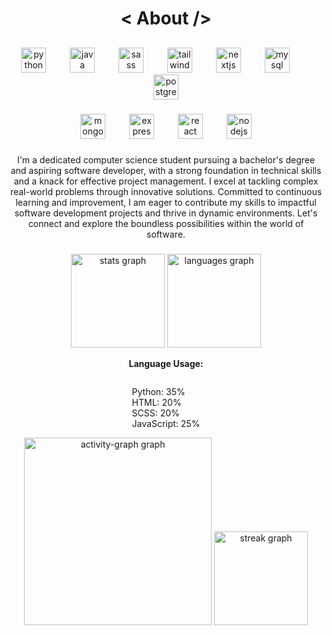 <h1 align="center">< About /></h1>

##

<div align="center"> 
  <img src="https://cdn.jsdelivr.net/gh/devicons/devicon/icons/python/python-original.svg" height="40" alt="python logo"  />
  <img width="30" />
  <img src="https://cdn.jsdelivr.net/gh/devicons/devicon/icons/java/java-original.svg" height="40" alt="java logo"  />
  <img width="30" />
  <img src="https://cdn.jsdelivr.net/gh/devicons/devicon/icons/sass/sass-original.svg" height="40" alt="sass logo"  />
  <img width="30" />
  <img src="https://cdn.jsdelivr.net/gh/devicons/devicon/icons/tailwindcss/tailwindcss-original-wordmark.svg" height="40" alt="tailwindcss logo"  />
  <img width="30" />
  <img src="https://cdn.jsdelivr.net/gh/devicons/devicon/icons/nextjs/nextjs-original.svg" height="40" alt="nextjs logo"  />
  <img width="30" />
  <img src="https://cdn.jsdelivr.net/gh/devicons/devicon/icons/mysql/mysql-original.svg" height="40" alt="mysql logo"  />
  <img width="30" />
  <img src="https://cdn.jsdelivr.net/gh/devicons/devicon/icons/postgresql/postgresql-original.svg" height="40" alt="postgresql logo"  />
</div>

###

<div align="center">
  <img src="https://cdn.jsdelivr.net/gh/devicons/devicon/icons/mongodb/mongodb-original.svg" height="40" alt="mongodb logo"  />
  <img width="30" />
  <img src="https://cdn.jsdelivr.net/gh/devicons/devicon/icons/express/express-original.svg" height="40" alt="express logo"  />
  <img width="30" />
  <img src="https://cdn.jsdelivr.net/gh/devicons/devicon/icons/react/react-original.svg" height="40" alt="react logo"  />
  <img width="30" />
  <img src="https://cdn.jsdelivr.net/gh/devicons/devicon/icons/nodejs/nodejs-original.svg" height="40" alt="nodejs logo"  />
</div>

###

<p align="center">
  I'm a dedicated computer science student pursuing a bachelor's degree and aspiring software developer, with a strong foundation in technical skills and a knack for effective project management. I excel at tackling complex real-world problems through innovative solutions. Committed to continuous learning and improvement, I am eager to contribute my skills to impactful software development projects and thrive in dynamic environments. Let's connect and explore the boundless possibilities within the world of software.
</p>

###

<div align="center">
  <!-- Updated GitHub Stats -->
  <img src="https://github-readme-stats.vercel.app/api?username=Rahulnisanth&hide_title=false&hide_rank=false&show_icons=false&include_all_commits=true&count_private=true&disable_animations=false&theme=dark&locale=en&hide_border=false&custom_title=GitHub%20Stats" height="150" alt="stats graph"  />
  
  <!-- Updated Language Stats -->
  <img src="https://github-readme-stats.vercel.app/api/top-langs?username=Rahulnisanth&locale=en&hide_title=true&layout=compact&card_width=320&langs_count=4&theme=dark&hide_border=false&custom_title=Language%20Stats" height="150" alt="languages graph" />

  <!-- Custom Language Percentages -->
  <div align="center" style="font-size:14px; margin-top:10px;">
    <p><b>Language Usage:</b></p>
    <ul style="list-style:none; text-align:left; display:inline-block; padding:0;">
      <li>Python: 35%</li>
      <li>HTML: 20%</li>
      <li>SCSS: 20%</li>
      <li>JavaScript: 25%</li>
    </ul>
  </div>

  <!-- Updated Contribution Graph -->
  <img src="https://github-readme-activity-graph.vercel.app/graph?username=Rahulnisanth&radius=16&theme=green&area=true&custom_title=Activity%20Graph&hide_border=true&hide_title=true&bg_color=black&color=ffffff&title_color=ffffff&line=ffffff&point=ffffff&area_color=ffffff" height="300" alt="activity-graph graph"  />

  <!-- Updated Streak Stats -->
  <img src="https://streak-stats.demolab.com?user=kalandhar01&locale=en&mode=daily&theme=dark&hide_border=false&border_radius=5&total_contributions=50&longest_streak=10" height="150" alt="streak graph"  />
</div>
